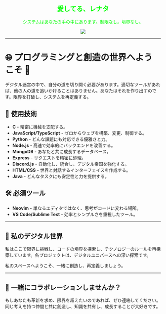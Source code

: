 
<div align="center">
  <h2 style="font-family: 'Courier', monospace; color: #00FF00;">愛してる、レナタ</h2>
  <p style="font-family: 'Courier', monospace; color: #00FF00;">システムはあなたの手の中にあります。制限なし。境界なし。</p>

  <img src="https://skillicons.dev/icons?i=c,ts,js,java,python,html,css,nodejs,mongodb,express,discordjs,neovim,vscode,sublime" />
</div>

---

# 🌐 プログラミングと創造の世界へようこそ 🔐

デジタル迷宮の中で、自分の道を切り開く必要があります。適切なツールがあれば、他の人の道を追いかけることはありません。あなたはそれを作り出すのです。限界を打破し、システムを再定義する。

## 🚨 使用技術

- **C** - 精密に機械を支配する。
- **JavaScript/TypeScript** - ゼロからウェブを構築、変更、制御する。
- **Python** - どんな課題にも対応できる優雅さと力。
- **Node.js** - 高速で効率的にバックエンドを改善する。
- **MongoDB** - あなたと共に成長するデータベース。
- **Express** - リクエストを精密に処理。
- **Discord.js** - 自動化し、統合し、デジタル帝国を強化する。
- **HTML/CSS** - 世界と対話するインターフェイスを作成する。
- **Java** - どんなタスクにも安定性と力を提供する。

## 🛠 必須ツール

- **Neovim** - 単なるエディタではなく、思考がコードに変わる場所。
- **VS Code/Sublime Text** - 効率とシンプルさを重視したツール。

---

## 🔐 私のデジタル世界

私はここで限界に挑戦し、コードの境界を探索し、テクノロジーのルールを再構築しています。各プロジェクトは、デジタルユニバースへの深い探索です。

私のスペースへようこそ、一緒に創造し、再定義しましょう。

---

## 👾 一緒にコラボレーションしませんか？

もしあなたも革新を求め、限界を超えたいのであれば、ぜひ連絡してください。同じ考えを持つ仲間と共に創造し、知識を共有し、成長することが大好きです。
